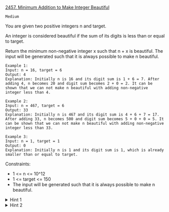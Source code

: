 [2457. Minimum Addition to Make Integer Beautiful](https://leetcode.com/problems/minimum-addition-to-make-integer-beautiful/)

`Medium`

You are given two positive integers n and target.

An integer is considered beautiful if the sum of its digits is less than or equal to target.

Return the minimum non-negative integer x such that n + x is beautiful. The input will be generated such that it is always possible to make n beautiful.

```
Example 1:
Input: n = 16, target = 6
Output: 4
Explanation: Initially n is 16 and its digit sum is 1 + 6 = 7. After adding 4, n becomes 20 and digit sum becomes 2 + 0 = 2. It can be shown that we can not make n beautiful with adding non-negative integer less than 4.

Example 2:
Input: n = 467, target = 6
Output: 33
Explanation: Initially n is 467 and its digit sum is 4 + 6 + 7 = 17. After adding 33, n becomes 500 and digit sum becomes 5 + 0 + 0 = 5. It can be shown that we can not make n beautiful with adding non-negative integer less than 33.

Example 3:
Input: n = 1, target = 1
Output: 0
Explanation: Initially n is 1 and its digit sum is 1, which is already smaller than or equal to target.
```

Constraints:

- 1 <= n <= 10^12
- 1 <= target <= 150
- The input will be generated such that it is always possible to make n beautiful.

<details>
<summary>Hint 1</summary>

Think about each digit independently.
</details>

<details>
<summary>Hint 2</summary>

Turn the rightmost non-zero digit to zero until the digit sum is greater than target.
</details>